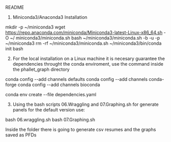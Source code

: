 README

1. Miniconda3/Anaconda3 Installation 

mkdir -p ~/miniconda3 
wget https://repo.anaconda.com/miniconda/Miniconda3-latest-Linux-x86_64.sh -O ~/ miniconda3/miniconda.sh 
bash ~/miniconda3/miniconda.sh -b -u -p ~/miniconda3 
rm -rf ~/miniconda3/miniconda.sh 
~/miniconda3/bin/conda init bash

2. For the local installation on a Linux machine it is necesary guarantee the dependencies throught the conda enviroment, use the command inside the phallet_graph directory 

conda config --add channels defaults
conda config --add channels conda-forge
conda config --add channels bioconda 

conda env create --file dependencies.yaml

3. Using the bash scripts 06.Wraggling and 07.Graphing.sh for generate panels for the default version use: 

bash 06.wraggling.sh
bash 07.Graphing.sh

Inside the folder there is going to generate csv resumes and the graphs saved as PFDs
